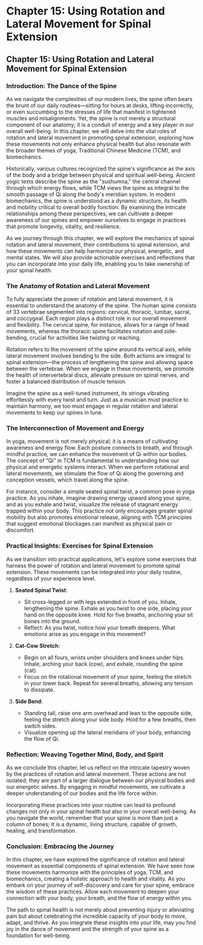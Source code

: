 # Chapter 15: Using Rotation and Lateral Movement for Spinal Extension

## Chapter 15: Using Rotation and Lateral Movement for Spinal Extension

### Introduction: The Dance of the Spine

As we navigate the complexities of our modern lives, the spine often bears the brunt of our daily routines—sitting for hours at desks, lifting incorrectly, or even succumbing to the stresses of life that manifest in tightened muscles and misalignments. Yet, the spine is not merely a structural component of our anatomy; it is a conduit of energy and a key player in our overall well-being. In this chapter, we will delve into the vital roles of rotation and lateral movement in promoting spinal extension, exploring how these movements not only enhance physical health but also resonate with the broader themes of yoga, Traditional Chinese Medicine (TCM), and biomechanics.

Historically, various cultures recognized the spine's significance as the axis of the body and a bridge between physical and spiritual well-being. Ancient yogic texts describe the spine as the "sushumna," the central channel through which energy flows, while TCM views the spine as integral to the smooth passage of Qi along the body's meridian system. In modern biomechanics, the spine is understood as a dynamic structure, its health and mobility critical to overall bodily function. By examining the intricate relationships among these perspectives, we can cultivate a deeper awareness of our spines and empower ourselves to engage in practices that promote longevity, vitality, and resilience.

As we journey through this chapter, we will explore the mechanics of spinal rotation and lateral movement, their contributions to spinal extension, and how these movements can help harmonize our physical, energetic, and mental states. We will also provide actionable exercises and reflections that you can incorporate into your daily life, enabling you to take ownership of your spinal health. 

### The Anatomy of Rotation and Lateral Movement

To fully appreciate the power of rotation and lateral movement, it is essential to understand the anatomy of the spine. The human spine consists of 33 vertebrae segmented into regions: cervical, thoracic, lumbar, sacral, and coccygeal. Each region plays a distinct role in our overall movement and flexibility. The cervical spine, for instance, allows for a range of head movements, whereas the thoracic spine facilitates rotation and side-bending, crucial for activities like twisting or reaching.

Rotation refers to the movement of the spine around its vertical axis, while lateral movement involves bending to the side. Both actions are integral to spinal extension—the process of lengthening the spine and allowing space between the vertebrae. When we engage in these movements, we promote the health of intervertebral discs, alleviate pressure on spinal nerves, and foster a balanced distribution of muscle tension. 

Imagine the spine as a well-tuned instrument, its strings vibrating effortlessly with every twist and turn. Just as a musician must practice to maintain harmony, we too must engage in regular rotation and lateral movements to keep our spines in tune.

### The Interconnection of Movement and Energy

In yoga, movement is not merely physical; it is a means of cultivating awareness and energy flow. Each posture connects to breath, and through mindful practice, we can enhance the movement of Qi within our bodies. The concept of “Qi” in TCM is fundamental to understanding how our physical and energetic systems interact. When we perform rotational and lateral movements, we stimulate the flow of Qi along the governing and conception vessels, which travel along the spine.

For instance, consider a simple seated spinal twist, a common pose in yoga practice. As you inhale, imagine drawing energy upward along your spine, and as you exhale and twist, visualize the release of stagnant energy trapped within your body. This practice not only encourages greater spinal mobility but also promotes emotional release, aligning with TCM principles that suggest emotional blockages can manifest as physical pain or discomfort.

### Practical Insights: Exercises for Spinal Extension

As we transition into practical applications, let's explore some exercises that harness the power of rotation and lateral movement to promote spinal extension. These movements can be integrated into your daily routine, regardless of your experience level.

1. **Seated Spinal Twist**: 
   - Sit cross-legged or with legs extended in front of you. Inhale, lengthening the spine. Exhale as you twist to one side, placing your hand on the opposite knee. Hold for five breaths, anchoring your sit bones into the ground.
   - Reflect: As you twist, notice how your breath deepens. What emotions arise as you engage in this movement? 

2. **Cat-Cow Stretch**:
   - Begin on all fours, wrists under shoulders and knees under hips. Inhale, arching your back (cow), and exhale, rounding the spine (cat). 
   - Focus on the rotational movement of your spine, feeling the stretch in your lower back. Repeat for several breaths, allowing any tension to dissipate.

3. **Side Bend**:
   - Standing tall, raise one arm overhead and lean to the opposite side, feeling the stretch along your side body. Hold for a few breaths, then switch sides. 
   - Visualize opening up the lateral meridians of your body, enhancing the flow of Qi.

### Reflection: Weaving Together Mind, Body, and Spirit

As we conclude this chapter, let us reflect on the intricate tapestry woven by the practices of rotation and lateral movement. These actions are not isolated; they are part of a larger dialogue between our physical bodies and our energetic selves. By engaging in mindful movements, we cultivate a deeper understanding of our bodies and the life force within.

Incorporating these practices into your routine can lead to profound changes not only in your spinal health but also in your overall well-being. As you navigate the world, remember that your spine is more than just a column of bones; it is a dynamic, living structure, capable of growth, healing, and transformation.

### Conclusion: Embracing the Journey

In this chapter, we have explored the significance of rotation and lateral movement as essential components of spinal extension. We have seen how these movements harmonize with the principles of yoga, TCM, and biomechanics, creating a holistic approach to health and vitality. As you embark on your journey of self-discovery and care for your spine, embrace the wisdom of these practices. Allow each movement to deepen your connection with your body, your breath, and the flow of energy within you. 

The path to spinal health is not merely about preventing injury or alleviating pain but about celebrating the incredible capacity of your body to move, adapt, and thrive. As you integrate these insights into your life, may you find joy in the dance of movement and the strength of your spine as a foundation for well-being.